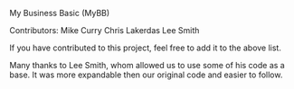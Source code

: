 My Business Basic  (MyBB)

Contributors: 	Mike Curry
		Chris Lakerdas
		Lee Smith

If you have contributed to this project, feel free to add it to
the above list.

Many thanks to Lee Smith, whom allowed us to use some of his code
as a base.  It was more expandable then our original code and 
easier to follow.
